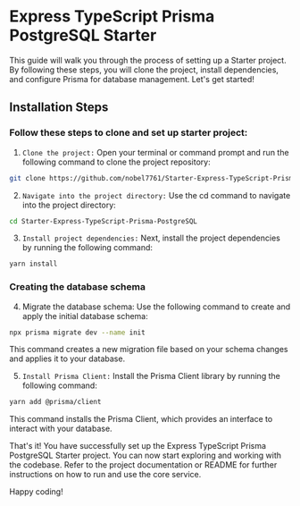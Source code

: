 # Express TypeScript Prisma PostgreSQL Starter

This guide will walk you through the process of setting up a Starter project. By following these steps, you will clone the project, install dependencies, and configure Prisma for database management. Let's get started!

## Installation Steps

### Follow these steps to clone and set up starter project:

1. `Clone the project:` Open your terminal or command prompt and run the following command to clone the project repository:

```bash
git clone https://github.com/nobel7761/Starter-Express-TypeScript-Prisma-PostgreSQL.git
```

2. `Navigate into the project directory:` Use the cd command to navigate into the project directory:

```bash
cd Starter-Express-TypeScript-Prisma-PostgreSQL
```

3. `Install project dependencies:` Next, install the project dependencies by running the following command:

```bash
yarn install
```

### Creating the database schema

4. Migrate the database schema: Use the following command to create and apply the initial database schema:

```bash
npx prisma migrate dev --name init
```

This command creates a new migration file based on your schema changes and applies it to your database.

5. `Install Prisma Client:` Install the Prisma Client library by running the following command:

```bash
yarn add @prisma/client
```

This command installs the Prisma Client, which provides an interface to interact with your database.

That's it! You have successfully set up the Express TypeScript Prisma PostgreSQL Starter project. You can now start exploring and working with the codebase. Refer to the project documentation or README for further instructions on how to run and use the core service.

Happy coding!
